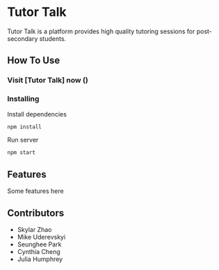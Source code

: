 # Tutor Talk

Tutor Talk is a platform provides high quality tutoring sessions for post-secondary students.

## How To Use

### Visit [Tutor Talk] now ()

### Installing

Install dependencies

```bash
npm install
```

Run server

```bash
npm start
```

## Features

Some features here

## Contributors

-   Skylar Zhao
-   Mike Uderevskyi
-   Seunghee Park
-   Cynthia Cheng
-   Julia Humphrey
